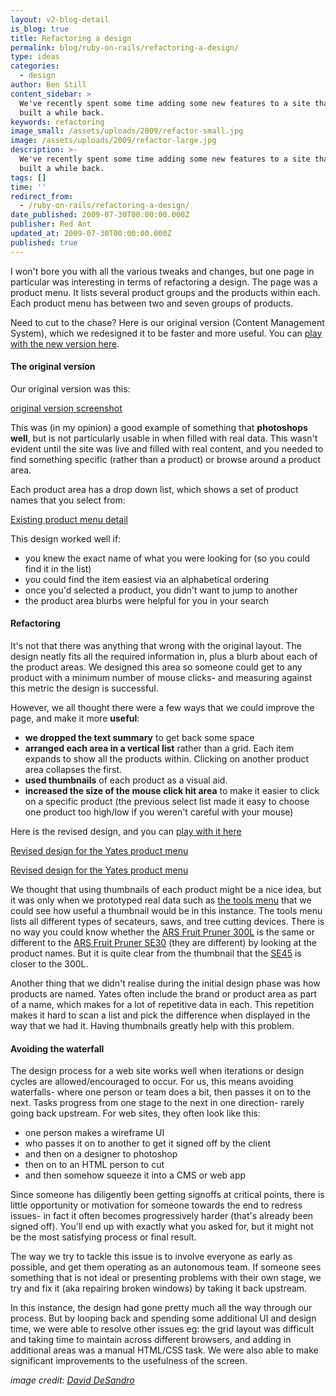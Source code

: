 ```yaml
---
layout: v2-blog-detail
is_blog: true
title: Refactoring a design
permalink: blog/ruby-on-rails/refactoring-a-design/
type: ideas
categories:
  - design
author: Ben Still
content_sidebar: >
  We've recently spent some time adding some new features to a site that we
  built a while back.
keywords: refactoring
image_small: /assets/uploads/2009/refactor-small.jpg
image: /assets/uploads/2009/refactor-large.jpg
description: >-
  We've recently spent some time adding some new features to a site that we
  built a while back.
tags: []
time: ''
redirect_from:
  - /ruby-on-rails/refactoring-a-design/
date_published: 2009-07-30T00:00:00.000Z
publisher: Red Ant
updated_at: 2009-07-30T00:00:00.000Z
published: true
---
```


I won't bore you with all the various tweaks and changes, but one page in particular was interesting in terms of refactoring a design. The page was a product menu. It lists several product groups and the products within each. Each product menu has between two and seven groups of products.

Need to cut to the chase? Here is our original version (Content Management System), which we redesigned it to be faster and more useful. You can [play with the new version here](http://yates.co.nz/products/fertilising/).

#### The original version

Our original version was this:

[original version screenshot](/assets/uploads/2009/yates-original-version.jpg)

This was (in my opinion) a good example of something that **photoshops well**, but is not particularly usable in when filled with real data. This wasn't evident until the site was live and filled with real content, and you needed to find something specific (rather than a product) or browse around a product area.

Each product area has a drop down list, which shows a set of product names that you select from:

[Existing product menu detail](/assets/uploads/2009/yates-existing-product-menu.gif)

This design worked well if:

* you knew the exact name of what you were looking for (so you could find it in the list)
* you could find the item easiest via an alphabetical ordering
* once you'd selected a product, you didn't want to jump to another
* the product area blurbs were helpful for you in your search

#### Refactoring

It's not that there was anything that wrong with the original layout. The design neatly fits all the required information in, plus a blurb about each of the product areas. We designed this area so someone could get to any product with a minimum number of mouse clicks- and measuring against this metric the design is successful.

However, we all thought there were a few ways that we could improve the page, and make it more **useful**:

* **we dropped the text summary** to get back some space
* **arranged each area in a vertical list** rather than a grid. Each item expands to show all the products within. Clicking on another product area collapses the first.
* **used thumbnails** of each product as a visual aid.
* **increased the size of the mouse click hit area** to make it easier to click on a specific product (the previous select list made it easy to choose one product too high/low if you weren't careful with your mouse)

Here is the revised design, and you can [play with it here](http://yates.co.nz/products/fertilising/)

[Revised design for the Yates product menu](/assets/uploads/2009/yates-revised-design-expanded.jpg)

[Revised design for the Yates product menu](/assets/uploads/2009/yates-revised-design.jpg)

We thought that using thumbnails of each product might be a nice idea, but it was only when we prototyped real data such as [the tools menu](http://yates.co.nz/products/books-tools-and-propagation/) that we could see how useful a thumbnail would be in this instance. The tools menu lists all different types of secateurs, saws, and tree cutting devices. There is no way you could know whether the [ARS Fruit Pruner 300L](http://yates.co.nz/products/books-tools-and-propagation/tools/ars-fruit-pruner-300l/) is the same or different to the [ARS Fruit Pruner SE30](http://yates.co.nz/products/books-tools-and-propagation/tools/ars-fruit-pruner-se30/) (they are different) by looking at the product names. But it is quite clear from the thumbnail that the [SE45](http://yates.co.nz/products/books-tools-and-propagation/tools/ars-fruit-pruner-se45/) is closer to the 300L.

Another thing that we didn't realise during the initial design phase was how products are named. Yates often include the brand or product area as part of a name, which makes for a lot of repetitive data in each. This repetition makes it hard to scan a list and pick the difference when displayed in the way that we had it. Having thumbnails greatly help with this problem.

#### Avoiding the waterfall

The design process for a web site works well when iterations or design cycles are allowed/encouraged to occur. For us, this means avoiding waterfalls- where one person or team does a bit, then passes it on to the next. Tasks progress from one stage to the next in one direction- rarely going back upstream. For web sites, they often look like this:

* one person makes a wireframe UI
* who passes it on to another to get it signed off by the client
* and then on a designer to photoshop
* then on to an HTML person to cut
* and then somehow squeeze it into a CMS or web app

Since someone has diligently been getting signoffs at critical points, there is little opportunity or motivation for someone towards the end to redress issues- in fact it often becomes progressively harder (that's already been signed off). You'll end up with exactly what you asked for, but it might not be the most satisfying process or final result.

The way we try to tackle this issue is to involve everyone as early as possible, and get them operating as an autonomous team. If someone sees something that is not ideal or presenting problems with their own stage, we try and fix it (aka repairing broken windows) by taking it back upstream.

In this instance, the design had gone pretty much all the way through our process. But by looping back and spending some additional UI and design time, we were able to resolve other issues eg: the grid layout was difficult and taking time to maintain across different browsers, and adding in additional areas was a manual HTML/CSS task. We were also able to make significant improvements to the usefulness of the screen.

*image credit: [David DeSandro](https://www.flickr.com/photos/nemoorange/)*
